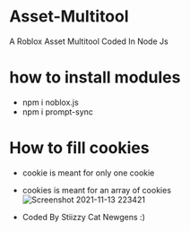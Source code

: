 # Asset-Multitool
A Roblox Asset Multitool Coded In Node Js

# how to install modules
+ npm i noblox.js
+ npm i prompt-sync

# How to fill cookies
+ cookie is meant for only one cookie
+ cookies is meant for an array of cookies
![Screenshot 2021-11-13 223421](https://user-images.githubusercontent.com/90114741/141670361-cb20c737-071e-4481-908e-ea04531357f5.jpg)


+ Coded By Stiizzy Cat Newgens :)

